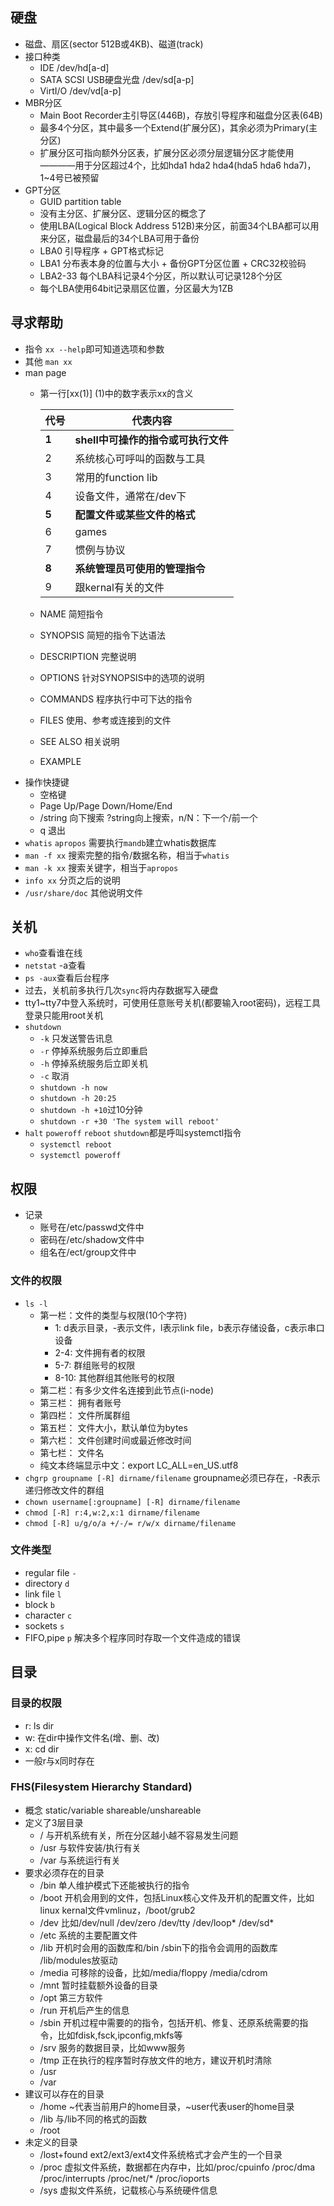 ## 硬盘
- 磁盘、扇区(sector 512B或4KB)、磁道(track)
- 接口种类
  - IDE /dev/hd[a-d]
  - SATA SCSI USB硬盘光盘 /dev/sd\[a-p]
  - VirtI/O /dev/vd\[a-p]
- MBR分区
  - Main Boot Recorder主引导区(446B)，存放引导程序和磁盘分区表(64B)
  - 最多4个分区，其中最多一个Extend(扩展分区)，其余必须为Primary(主分区)
  - 扩展分区可指向额外分区表，扩展分区必须分层逻辑分区才能使用————用于分区超过4个，比如hda1 hda2 hda4(hda5 hda6 hda7)，1~4号已被预留
- GPT分区
  - GUID partition table
  - 没有主分区、扩展分区、逻辑分区的概念了
  - 使用LBA(Logical Block Address 512B)来分区，前面34个LBA都可以用来分区，磁盘最后的34个LBA可用于备份
  - LBA0 引导程序 + GPT格式标记
  - LBA1 分布表本身的位置与大小 + 备份GPT分区位置 + CRC32校验码
  - LBA2-33 每个LBA科记录4个分区，所以默认可记录128个分区
  - 每个LBA使用64bit记录扇区位置，分区最大为1ZB
  
## 寻求帮助
- 指令 `xx --help`即可知道选项和参数
- 其他 `man xx`
- man page
  - 第一行\[xx(1)] (1)中的数字表示xx的含义
  
    | 代号 | 代表内容
    | ---- | -------
    | **1** | **shell中可操作的指令或可执行文件**
    | 2 | 系统核心可呼叫的函数与工具
    | 3 | 常用的function lib
    | 4 | 设备文件，通常在/dev下
    | **5** | **配置文件或某些文件的格式**
    | 6 | games
    | 7 | 惯例与协议
    | **8** | **系统管理员可使用的管理指令**
    | 9 | 跟kernal有关的文件
  - NAME 简短指令
  - SYNOPSIS 简短的指令下达语法
  - DESCRIPTION 完整说明
  - OPTIONS 针对SYNOPSIS中的选项的说明
  - COMMANDS 程序执行中可下达的指令
  - FILES 使用、参考或连接到的文件
  - SEE ALSO 相关说明
  - EXAMPLE
- 操作快捷键
  - 空格键
  - Page Up/Page Down/Home/End
  - /string 向下搜索 ?string向上搜索，n/N：下一个/前一个
  - q 退出
- `whatis` `apropos` 需要执行`mandb`建立whatis数据库
- `man -f xx` 搜索完整的指令/数据名称，相当于`whatis`
- `man -k xx` 搜索关键字，相当于`apropos`
- `info xx` 分页之后的说明
- `/usr/share/doc` 其他说明文件

## 关机
- `who`查看谁在线
- `netstat` -a查看
- `ps -aux`查看后台程序
- 过去，关机前多执行几次`sync`将内存数据写入硬盘
- tty1~tty7中登入系统时，可使用任意账号关机(都要输入root密码)，远程工具登录只能用root关机
- `shutdown`
  - `-k` 只发送警告讯息
  - `-r` 停掉系统服务后立即重启
  - `-h` 停掉系统服务后立即关机
  - `-c` 取消
  - `shutdown -h now`
  - `shutdown -h 20:25`
  - `shutdown -h +10`过10分钟
  - `shutdown -r +30 'The system will reboot'`
- `halt` `poweroff` `reboot` `shutdown`都是呼叫systemctl指令
  - `systemctl reboot`
  - `systemctl poweroff`
  
## 权限
- 记录
  - 账号在/etc/passwd文件中
  - 密码在/etc/shadow文件中
  - 组名在/ect/group文件中
### 文件的权限
- `ls -l`
  - 第一栏：文件的类型与权限(10个字符)
    - 1: d表示目录，-表示文件，l表示link file，b表示存储设备，c表示串口设备
    - 2-4: 文件拥有者的权限
    - 5-7: 群组账号的权限
    - 8-10: 其他群组其他账号的权限
  - 第二栏：有多少文件名连接到此节点(i-node)
  - 第三栏： 拥有者账号
  - 第四栏： 文件所属群组
  - 第五栏： 文件大小，默认单位为bytes
  - 第六栏： 文件创建时间或最近修改时间
  - 第七栏： 文件名
  - 纯文本终端显示中文：export LC_ALL=en_US.utf8
- `chgrp groupname [-R] dirname/filename` groupname必须已存在，-R表示递归修改文件的群组
- `chown username[:groupname] [-R] dirname/filename`
- `chmod [-R] r:4,w:2,x:1 dirname/filename`
- `chmod [-R] u/g/o/a +/-/= r/w/x dirname/filename`
### 文件类型
- regular file `-` 
- directory `d`
- link file `l`
- block `b`
- character `c`
- sockets `s`
- FIFO,pipe `p` 解决多个程序同时存取一个文件造成的错误

## 目录
### 目录的权限
- r: ls dir
- w: 在dir中操作文件名(增、删、改)
- x: cd dir
- 一般r与x同时存在
### FHS(Filesystem Hierarchy Standard)
- 概念 static/variable shareable/unshareable
- 定义了3层目录
  - / 与开机系统有关，所在分区越小越不容易发生问题
  - /usr 与软件安装/执行有关
  - /var 与系统运行有关
- 要求必须存在的目录
  - /bin 单人维护模式下还能被执行的指令
  - /boot 开机会用到的文件，包括Linux核心文件及开机的配置文件，比如linux kernal文件vmlinuz，/boot/grub2
  - /dev 比如/dev/null /dev/zero /dev/tty /dev/loop* /dev/sd*
  - /etc 系统的主要配置文件
  - /lib 开机时会用的函数库和/bin /sbin下的指令会调用的函数库 /lib/modules放驱动
  - /media 可移除的设备，比如/media/floppy /media/cdrom
  - /mnt 暂时挂载额外设备的目录
  - /opt 第三方软件
  - /run 开机后产生的信息
  - /sbin 开机过程中需要的的指令，包括开机、修复、还原系统需要的指令，比如fdisk,fsck,ipconfig,mkfs等
  - /srv 服务的数据目录，比如www服务
  - /tmp 正在执行的程序暂时存放文件的地方，建议开机时清除
  - /usr
  - /var
- 建议可以存在的目录
  - /home ~代表当前用户的home目录，~user代表user的home目录
  - /lib<equal> 与/lib不同的格式的函数
  - /root
- 未定义的目录
  - /lost+found ext2/ext3/ext4文件系统格式才会产生的一个目录
  - /proc 虚拟文件系统，数据都在内存中，比如/proc/cpuinfo /proc/dma /proc/interrupts /proc/net/* /proc/ioports
  - /sys 虚拟文件系统，记载核心与系统硬件信息
  
